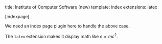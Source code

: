 title: Institute of Computer Software (new)
template: index
extensions: latex

[indexpage]

We need an index page plugin here to handle the above case.

The `latex` extension makes it display math like $e=mc^2$.


